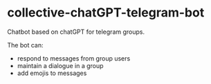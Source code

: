 # collective-chatGPT-telegram-bot
Сhatbot based on chatGPT for telegram groups.

The bot can:
- respond to messages from group users
- maintain a dialogue in a group
- add emojis to messages
